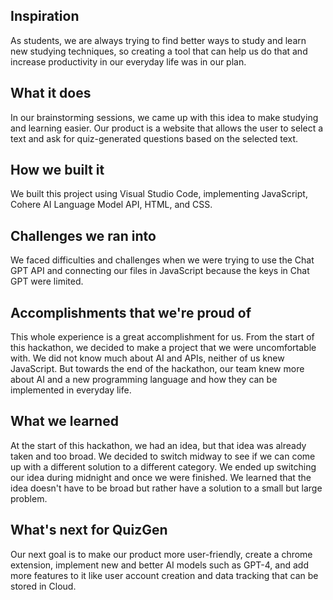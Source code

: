 ## Inspiration
As students, we are always trying to find better ways to study and learn new studying techniques, so creating a tool that can help us do that and increase productivity in our everyday life was in our plan.

## What it does
In our brainstorming sessions, we came up with this idea to make studying and learning easier. Our product is a website that allows the user to select a text and ask for quiz-generated questions based on the selected text.

## How we built it
We built this project using Visual Studio Code, implementing JavaScript, Cohere AI Language Model API, HTML, and CSS.

## Challenges we ran into
We faced difficulties and challenges when we were trying to use the Chat GPT API and connecting our files in JavaScript because the keys in Chat GPT were limited.

## Accomplishments that we're proud of
This whole experience is a great accomplishment for us. From the start of this hackathon, we decided to make a project that we were uncomfortable with. We did not know much about AI and APIs, neither of us knew JavaScript. But towards the end of the hackathon, our team knew more about AI and a new programming language and how they can be implemented in everyday life.

## What we learned
At the start of this hackathon, we had an idea, but that idea was already taken and too broad. We decided to switch midway to see if we can come up with a different solution to a different category. We ended up switching our idea during midnight and once we were finished. We learned that the idea doesn't have to be broad but rather have a solution to a small but large problem.

## What's next for QuizGen
Our next goal is to make our product more user-friendly, create a chrome extension, implement new and better AI models such as GPT-4, and add more features to it like user account creation and data tracking that can be stored in Cloud.
